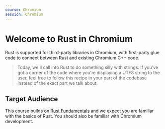 ```yaml
---
course: Chromium
session: Chromium
---
```


# Welcome to Rust in Chromium

Rust is supported for third-party libraries in Chromium, with first-party glue
code to connect between Rust and existing Chromium C++ code.

> Today, we'll call into Rust to do something silly with strings. If you've got
> a corner of the code where you're displaying a UTF8 string to the user, feel
> free to follow this recipe in your part of the codebase instead of the exact
> part we talk about.

## Target Audience

This course builds on [Rust Fundamentals](welcome-day-1.md) and we expect you
are familiar with the basics of Rust. You should also be familiar with Chromium
development.

